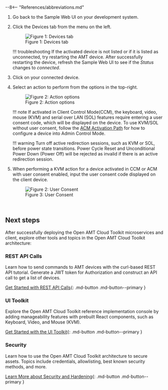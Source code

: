 --8<-- "References/abbreviations.md"

1. Go back to the Sample Web UI on your development system.
	
2. Click the Devices tab from the menu on the left.
     <figure class="figure-image">
     <img src="..\..\assets\images\/MPS_ConnectedDevice.png" alt="Figure 1: Devices tab">
     <figcaption>Figure 1: Devices tab</figcaption>
     </figure>

    !!! troubleshooting
        If the activated device is not listed or if it is listed as unconnected, try restarting the AMT device. After successfully restarting the device, refresh the Sample Web UI to see if the *Status* changes to *connected*.

3. Click on your connected device.

4. Select an action to perform from the options in the top-right.

     <figure class="figure-image">
     <img src="..\..\assets\images\MPS_ManageDevice.png" alt="Figure 2: Action options">
     <figcaption>Figure 2: Action options</figcaption>
     </figure>

    !!! note
        If activated in Client Control Mode(CCM), the keyboard, video, mouse (KVM) and serial over LAN (SOL) features require entering a user consent code, which will be displayed on the device. To use KVM/SOL without user consent, follow the [ACM Activation Path](createProfileACM.md) for how to configure a device into Admin Control Mode.

    !!! warning
        Turn off active redirection sessions, such as KVM or SOL, before power state transitions. Power Cycle Reset and Unconditional Power Down (Power Off) will be rejected as invalid if there is an active redirection session. 
        
5. When performing a KVM action for a device activated in CCM or ACM with user consent enabled, input the user consent code displayed on the client device.

     <figure class="figure-image">
     <img src="..\..\assets\images\MPS_UserConsent.png" alt="Figure 2: User Consent">
     <figcaption>Figure 3: User Consent</figcaption>
     </figure>
  
<br>

## Next steps

After successfully deploying the Open AMT Cloud Toolkit microservices and client, explore other tools and topics in the Open AMT Cloud Toolkit architecture:

### REST API Calls
Learn how to send commands to AMT devices with the curl-based REST API tutorial. Generate a JWT token for Authorization and construct an API call to get a list of devices. 

[Get Started with REST API Calls](../Tutorials/apiTutorial.md){: .md-button .md-button--primary }

### UI Toolkit
Explore the Open AMT Cloud Toolkit reference implementation console by adding manageability features with prebuilt React components, such as Keyboard, Video, and Mouse (KVM).

[Get Started with the UI Toolkit](../Tutorials/uitoolkitReact.md){: .md-button .md-button--primary }

### Security
Learn how to use the Open AMT Cloud Toolkit architecture to secure assets. Topics include credentials, allowlisting, best known security methods, and more.

[Learn More about Security and Hardening](../Reference/MPS/securityMPS.md){: .md-button .md-button--primary }


